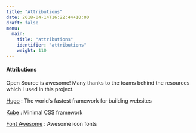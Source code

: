 ```yaml
---
title: "Attributions"
date: 2018-04-14T16:22:44+10:00
draft: false
menu:
  main:
    title: "attributions"
    identifier: "attributions"
    weight: 110
---
```


#### Attributions

Open Source is awesome! Many thanks to the teams behind the resources which I used in this project. 

[Hugo](http://www.gohugo.io)
: The world’s fastest framework for building websites

[Kube](https://imperavi.com/kube/)
: Minimal CSS framework

[Font Awesome](https://fontawesome.com/)
: Awesome icon fonts

